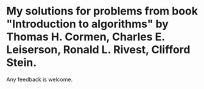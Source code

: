 # My solutions for problems from book "Introduction to algorithms" by Thomas H. Cormen, Charles E. Leiserson, Ronald L. Rivest, Clifford Stein.

Any feedback is welcome.
